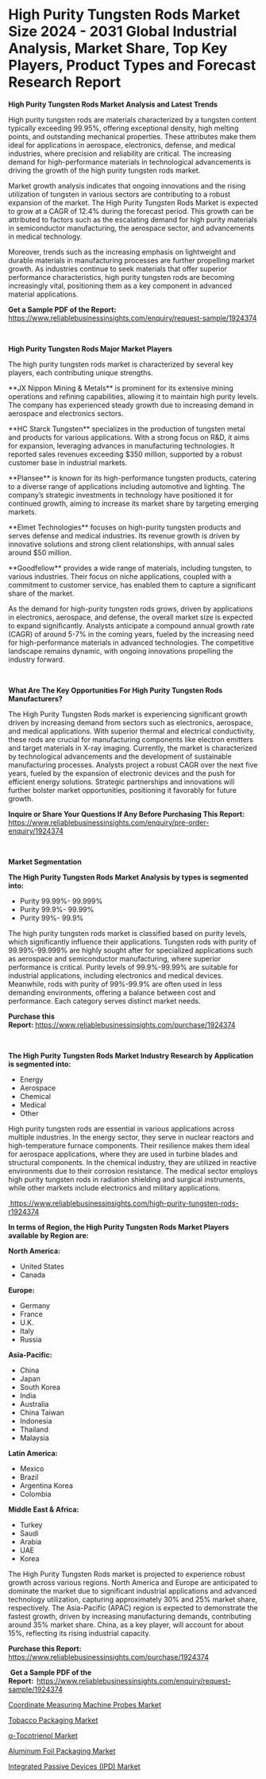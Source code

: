 <p><h1>High Purity Tungsten Rods Market Size 2024 - 2031 Global Industrial Analysis, Market Share, Top Key Players, Product Types and Forecast Research Report</h1></p><p><strong>High Purity Tungsten Rods Market Analysis and Latest Trends</strong></p>
<p><p>High purity tungsten rods are materials characterized by a tungsten content typically exceeding 99.95%, offering exceptional density, high melting points, and outstanding mechanical properties. These attributes make them ideal for applications in aerospace, electronics, defense, and medical industries, where precision and reliability are critical. The increasing demand for high-performance materials in technological advancements is driving the growth of the high purity tungsten rods market.</p><p>Market growth analysis indicates that ongoing innovations and the rising utilization of tungsten in various sectors are contributing to a robust expansion of the market. The High Purity Tungsten Rods Market is expected to grow at a CAGR of 12.4% during the forecast period. This growth can be attributed to factors such as the escalating demand for high purity materials in semiconductor manufacturing, the aerospace sector, and advancements in medical technology.</p><p>Moreover, trends such as the increasing emphasis on lightweight and durable materials in manufacturing processes are further propelling market growth. As industries continue to seek materials that offer superior performance characteristics, high purity tungsten rods are becoming increasingly vital, positioning them as a key component in advanced material applications.</p></p>
<p><strong>Get a Sample PDF of the Report:&nbsp;</strong> <a href="https://www.reliablebusinessinsights.com/enquiry/request-sample/1924374?utm_campaign=1091&utm_medium=2&utm_source=Github&utm_content=ia&utm_term=24102024&utm_id=high-purity-tungsten-rods">https://www.reliablebusinessinsights.com/enquiry/request-sample/1924374</a></p>
<p>&nbsp;</p>
<p><strong>High Purity Tungsten Rods Major Market Players</strong></p>
<p><p>The high purity tungsten rods market is characterized by several key players, each contributing unique strengths. </p><p>**JX Nippon Mining & Metals** is prominent for its extensive mining operations and refining capabilities, allowing it to maintain high purity levels. The company has experienced steady growth due to increasing demand in aerospace and electronics sectors.</p><p>**HC Starck Tungsten** specializes in the production of tungsten metal and products for various applications. With a strong focus on R&D, it aims for expansion, leveraging advances in manufacturing technologies. It reported sales revenues exceeding $350 million, supported by a robust customer base in industrial markets.</p><p>**Plansee** is known for its high-performance tungsten products, catering to a diverse range of applications including automotive and lighting. The company’s strategic investments in technology have positioned it for continued growth, aiming to increase its market share by targeting emerging markets.</p><p>**Elmet Technologies** focuses on high-purity tungsten products and serves defense and medical industries. Its revenue growth is driven by innovative solutions and strong client relationships, with annual sales around $50 million.</p><p>**Goodfellow** provides a wide range of materials, including tungsten, to various industries. Their focus on niche applications, coupled with a commitment to customer service, has enabled them to capture a significant share of the market.</p><p>As the demand for high-purity tungsten rods grows, driven by applications in electronics, aerospace, and defense, the overall market size is expected to expand significantly. Analysts anticipate a compound annual growth rate (CAGR) of around 5-7% in the coming years, fueled by the increasing need for high-performance materials in advanced technologies. The competitive landscape remains dynamic, with ongoing innovations propelling the industry forward.</p></p>
<p>&nbsp;</p>
<p><strong>What Are The Key Opportunities For High Purity Tungsten Rods Manufacturers?</strong></p>
<p><p>The High Purity Tungsten Rods market is experiencing significant growth driven by increasing demand from sectors such as electronics, aerospace, and medical applications. With superior thermal and electrical conductivity, these rods are crucial for manufacturing components like electron emitters and target materials in X-ray imaging. Currently, the market is characterized by technological advancements and the development of sustainable manufacturing processes. Analysts project a robust CAGR over the next five years, fueled by the expansion of electronic devices and the push for efficient energy solutions. Strategic partnerships and innovations will further bolster market opportunities, positioning it favorably for future growth.</p></p>
<p><strong>Inquire or Share Your Questions If Any Before Purchasing This Report:</strong> <a href="https://www.reliablebusinessinsights.com/enquiry/pre-order-enquiry/1924374?utm_campaign=1091&utm_medium=2&utm_source=Github&utm_content=ia&utm_term=24102024&utm_id=high-purity-tungsten-rods">https://www.reliablebusinessinsights.com/enquiry/pre-order-enquiry/1924374</a></p>
<p>&nbsp;</p>
<p><strong>Market Segmentation</strong></p>
<p><strong>The High Purity Tungsten Rods Market Analysis by types is segmented into:</strong></p>
<p><ul><li>Purity 99.99%- 99.999%</li><li>Purity 99.9%- 99.99%</li><li>Purity 99%- 99.9%</li></ul></p>
<p><p>The high purity tungsten rods market is classified based on purity levels, which significantly influence their applications. Tungsten rods with purity of 99.99%-99.999% are highly sought after for specialized applications such as aerospace and semiconductor manufacturing, where superior performance is critical. Purity levels of 99.9%-99.99% are suitable for industrial applications, including electronics and medical devices. Meanwhile, rods with purity of 99%-99.9% are often used in less demanding environments, offering a balance between cost and performance. Each category serves distinct market needs.</p></p>
<p><strong>Purchase this Report:&nbsp;</strong><a href="https://www.reliablebusinessinsights.com/purchase/1924374?utm_campaign=1091&utm_medium=2&utm_source=Github&utm_content=ia&utm_term=24102024&utm_id=high-purity-tungsten-rods">https://www.reliablebusinessinsights.com/purchase/1924374</a></p>
<p>&nbsp;</p>
<p><strong>The High Purity Tungsten Rods Market Industry Research by Application is segmented into:</strong></p>
<p><ul><li>Energy</li><li>Aerospace</li><li>Chemical</li><li>Medical</li><li>Other</li></ul></p>
<p><p>High purity tungsten rods are essential in various applications across multiple industries. In the energy sector, they serve in nuclear reactors and high-temperature furnace components. Their resilience makes them ideal for aerospace applications, where they are used in turbine blades and structural components. In the chemical industry, they are utilized in reactive environments due to their corrosion resistance. The medical sector employs high purity tungsten rods in radiation shielding and surgical instruments, while other markets include electronics and military applications.</p></p>
<p><a href="https://www.reliablebusinessinsights.com/high-purity-tungsten-rods-r1924374?utm_campaign=1091&utm_medium=2&utm_source=Github&utm_content=ia&utm_term=24102024&utm_id=high-purity-tungsten-rods">&nbsp;https://www.reliablebusinessinsights.com/high-purity-tungsten-rods-r1924374</a></p>
<p><strong>In terms of Region, the High Purity Tungsten Rods Market Players available by Region are:</strong></p>
<p>
    <p> <strong> North America: </strong>
        <ul>
            <li>United States</li>
            <li>Canada</li>
        </ul>
        </p> 
    <p> <strong> Europe: </strong>
        <ul>
            <li>Germany</li>
            <li>France</li>
            <li>U.K.</li>
            <li>Italy</li>
            <li>Russia</li>
        </ul>
        </p> 
    <p> <strong> Asia-Pacific: </strong>
        <ul>
            <li>China</li>
            <li>Japan</li>
            <li>South Korea</li>
            <li>India</li>
            <li>Australia</li>
            <li>China Taiwan</li>
            <li>Indonesia</li>
            <li>Thailand</li>
            <li>Malaysia</li>
        </ul>
        </p> 
    <p> <strong> Latin America: </strong>
        <ul>
            <li>Mexico</li>
            <li>Brazil</li>
            <li>Argentina Korea</li>
            <li>Colombia</li>
        </ul>
        </p> 
    <p> <strong> Middle East & Africa: </strong>
        <ul>
            <li>Turkey</li>
            <li>Saudi</li>
            <li>Arabia</li>
            <li>UAE</li>
            <li>Korea</li>
        </ul>
    </p>
    </p>
<p><p>The High Purity Tungsten Rods market is projected to experience robust growth across various regions. North America and Europe are anticipated to dominate the market due to significant industrial applications and advanced technology utilization, capturing approximately 30% and 25% market share, respectively. The Asia-Pacific (APAC) region is expected to demonstrate the fastest growth, driven by increasing manufacturing demands, contributing around 35% market share. China, as a key player, will account for about 15%, reflecting its rising industrial capacity.</p></p>
<p><strong>Purchase this Report: </strong><a href="https://www.reliablebusinessinsights.com/purchase/1924374?utm_campaign=1091&utm_medium=2&utm_source=Github&utm_content=ia&utm_term=24102024&utm_id=high-purity-tungsten-rods">https://www.reliablebusinessinsights.com/purchase/1924374</a></p>
<p>&nbsp;<strong>Get a Sample PDF of the Report:&nbsp;&nbsp;</strong><a href="https://www.reliablebusinessinsights.com/enquiry/request-sample/1924374?utm_campaign=1091&utm_medium=2&utm_source=Github&utm_content=ia&utm_term=24102024&utm_id=high-purity-tungsten-rods">https://www.reliablebusinessinsights.com/enquiry/request-sample/1924374</a></p>
<p><strong></strong></p>
<p><p><a href="https://issuu.com/reportprime-2/docs/coordinate-measuring-machine-probes_e3190650ced4a2?utm_campaign=1091&utm_medium=2&utm_source=Github&utm_content=ia&utm_term=24102024&utm_id=high-purity-tungsten-rods">Coordinate Measuring Machine Probes Market</a></p><p><a href="https://www.linkedin.com/pulse/tobacco-packaging-market-outlook-forecast-from-2024-2031-proposis-16dhf?utm_campaign=1091&utm_medium=2&utm_source=Github&utm_content=ia&utm_term=24102024&utm_id=high-purity-tungsten-rods">Tobacco Packaging Market</a></p><p><a href="https://github.com/burdgexaraeqn/Market-Research-Report-List-1/blob/main/a-tocotrienol-market.md?utm_campaign=1091&utm_medium=2&utm_source=Github&utm_content=ia&utm_term=24102024&utm_id=high-purity-tungsten-rods">α-Tocotrienol Market</a></p><p><a href="https://www.linkedin.com/pulse/aluminum-foil-packaging-market-refracting-trends-consumer-behaviors-s1u6f?utm_campaign=1091&utm_medium=2&utm_source=Github&utm_content=ia&utm_term=24102024&utm_id=high-purity-tungsten-rods">Aluminum Foil Packaging Market</a></p><p><a href="https://github.com/whitbyuhringenn/Market-Research-Report-List-1/blob/main/integrated-passive-devices-ipd-market.md?utm_campaign=1091&utm_medium=2&utm_source=Github&utm_content=ia&utm_term=24102024&utm_id=high-purity-tungsten-rods">Integrated Passive Devices (IPD) Market</a></p></p>